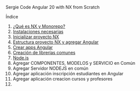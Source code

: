 Sergie Code Angular 20 with NX from Scratch

Índice

1. [¿Qué es NX y Monorepo?](clases/que-es-nx-y-monorepo.md)
2. [Instalaciones necesarias](clases/instalaciones-necesarias.md)
3. [Inicializar proyecto NX](clases/inicializar-proyecto-nx.md)
4. [Estructura proyecto NX y agregar Angular](clases/estructura-proyecto-nx-y-agregar-angular.md)
5. [Crear apps Angular](clases/crear-apps-angular.md)
6. [Creación de librerías comunes](clases/creacion-de-librerias-comunes.md)
7. [Node.js](clases/node-js.md)
8. Agregar COMPONENTES, MODELOS y SERVICIO en Común
9. Agregar Servidor NODEJS en común
10. Agregar aplicación inscripción estudiantes en Angular
11. Agregar aplicación creacion cursos y profesores
12. 